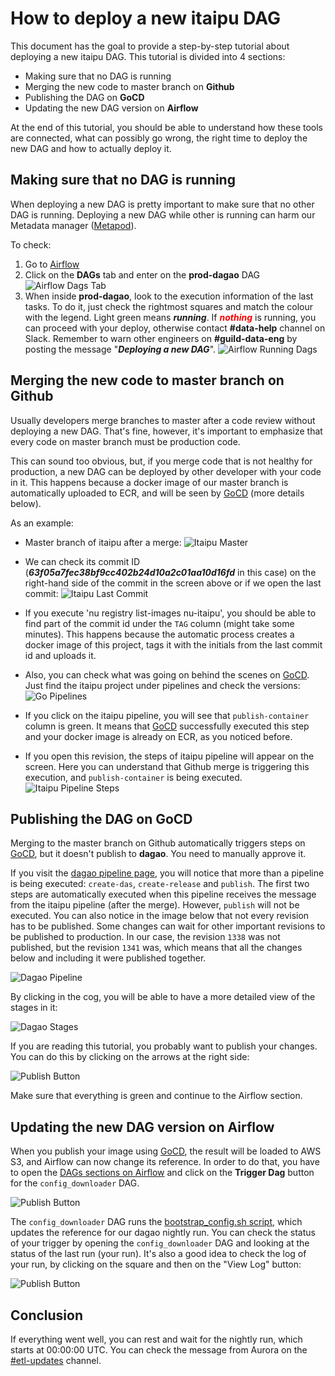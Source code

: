 # How to deploy a new itaipu DAG

This document has the goal to provide a step-by-step tutorial about deploying a new itaipu DAG. This tutorial is divided into 4 sections:

- Making sure that no DAG is running
- Merging the new code to master branch on **Github**
- Publishing the DAG on **GoCD**
- Updating the new DAG version on **Airflow**

At the end of this tutorial, you should be able to understand how these tools are connected, what can possibly go wrong, the right time to deploy the new DAG and how to actually deploy it.

## Making sure that no DAG is running

When deploying a new DAG is pretty important to make sure that no other DAG is running.
Deploying a new DAG while other is running can harm our Metadata manager ([Metapod](https://github.com/nubank/metapod)).

To check:
1. Go to [Airflow](https://airflow.nubank.com.br/admin/)
2. Click on the **DAGs** tab and enter on the **prod-dagao** DAG
![Airflow Dags Tab](../images/airflow_dags.png)
3. When inside **prod-dagao**, look to the execution information of the last tasks. To do it, just check the rightmost squares and match the colour with the legend. Light green means ***running***. If ***<span style="color:red">nothing</span>*** is running, you can proceed with your deploy, otherwise contact **#data-help** channel on Slack. Remember to warn other engineers on **#guild-data-eng** by posting the message "***Deploying a new DAG***".
![Airflow Running Dags](../images/airflow_running_dags.png)

## Merging the new code to master branch on Github

Usually developers merge branches to master after a code review without deploying a new DAG. That's fine, however, it's important to emphasize that every code on master branch must be production code.

This can sound too obvious, but, if you merge code that is not healthy for production, a new DAG can be deployed by other developer with your code in it. This happens because a docker image of our master branch is automatically uploaded to ECR, and will be seen by [GoCD](https://go.nubank.com.br/go/) (more details below).

As an example:
- Master branch of itaipu after a merge:
![Itaipu Master](../images/itaipu_master.png)

- We can check its commit ID (***63f05a7fec38bf9cc402b24d10a2c01aa10d16fd*** in this case) on the right-hand side of the commit in the screen above or if we open the last commit:
![Itaipu Last Commit](../images/itaipu_last_commit.png)

- If you execute 'nu registry list-images nu-itaipu', you should be able to find part of the commit id under the `TAG` column (might take some minutes). This happens because the automatic process creates a docker image of this project, tags it with the initials from the last commit id and uploads it.

- Also, you can check what was going on behind the scenes on [GoCD](https://go.nubank.com.br/go/). Just find the itaipu project under pipelines and check the versions:
![Go Pipelines](../images/go_pipelines.png)

- If you click on the itaipu pipeline, you will see that `publish-container` column is green. It means that [GoCD](https://go.nubank.com.br/go/) successfully executed this step and your docker image is already on ECR, as you noticed before.

- If you open this revision, the steps of itaipu pipeline will appear on the screen. Here you can understand that Github merge is triggering this execution, and `publish-container` is being executed.
![Itaipu Pipeline Steps](../images/itaipu_pipeline_steps.png)

## Publishing the DAG on GoCD

Merging to the master branch on Github automatically triggers steps on [GoCD](https://go.nubank.com.br/go/), but it doesn't publish to **dagao**. You need to manually approve it.

If you visit the [dagao pipeline page](https://go.nubank.com.br/go/tab/pipeline/history/dagao), you will notice that more than a pipeline is being executed: `create-das`, `create-release` and `publish`. The first two steps are automatically executed when this pipeline receives the message from the itaipu pipeline (after the merge). However, `publish` will not be executed. You can also notice in the image below that not every revision has to be published. Some changes can wait for other important revisions to be published to production. In our case, the revision `1338` was not published, but the revision `1341` was, which means that all the changes below and including it were published together.

![Dagao Pipeline](../images/dagao_pipeline.png)

By clicking in the cog, you will be able to have a more detailed view of the stages in it:

![Dagao Stages](../images/dagao_stages.png)

If you are reading this tutorial, you probably want to publish your changes. You can do this by clicking on the arrows at the right side:

![Publish Button](../images/publish_button.png)

Make sure that everything is green and continue to the Airflow section.

## Updating the new DAG version on Airflow

When you publish your image using [GoCD](https://go.nubank.com.br/go/), the result will be loaded to AWS S3, and Airflow can now change its reference. In order to do that, you have to open the [DAGs sections on Airflow](https://airflow.nubank.com.br/admin/) and click on the **Trigger Dag** button for the `config_downloader` DAG.

![Publish Button](../images/airflow_trigger_dag.png)

The `config_downloader` DAG runs the [bootstrap_config.sh script](https://github.com/nubank/aurora-jobs/blob/master/airflow/script/bootstrap_config.sh), which updates the reference for our dagao nightly run. You can check the status of your trigger by opening the `config_downloader` DAG and looking at the status of the last run (your run). It's also a good idea to check the log of your run, by clicking on the square and then on the "View Log" button:

![Publish Button](../images/airflow_viewlog.png)

## Conclusion

If everything went well, you can rest and wait for the nightly run, which starts at 00:00:00 UTC. You can check the message from Aurora on the [#etl-updates](https://nubank.slack.com/messages/CCYJHJHR9/) channel.
